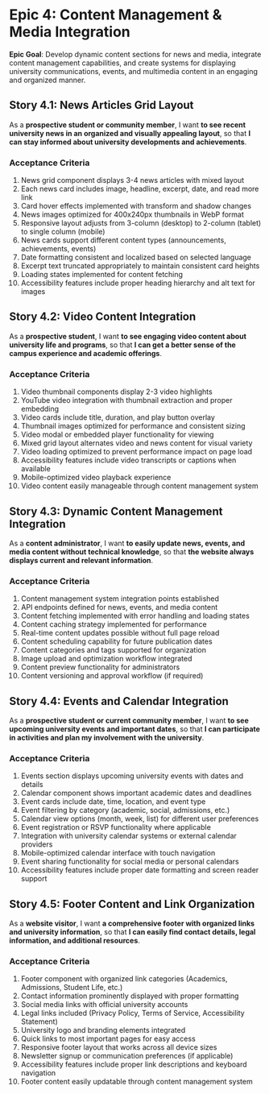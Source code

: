 # Epic 4: Content Management & Media Integration

**Epic Goal**: Develop dynamic content sections for news and media, integrate content management capabilities, and create systems for displaying university communications, events, and multimedia content in an engaging and organized manner.

## Story 4.1: News Articles Grid Layout

As a **prospective student or community member**,
I want **to see recent university news in an organized and visually appealing layout**,
so that **I can stay informed about university developments and achievements**.

### Acceptance Criteria
1. News grid component displays 3-4 news articles with mixed layout
2. Each news card includes image, headline, excerpt, date, and read more link
3. Card hover effects implemented with transform and shadow changes
4. News images optimized for 400x240px thumbnails in WebP format
5. Responsive layout adjusts from 3-column (desktop) to 2-column (tablet) to single column (mobile)
6. News cards support different content types (announcements, achievements, events)
7. Date formatting consistent and localized based on selected language
8. Excerpt text truncated appropriately to maintain consistent card heights
9. Loading states implemented for content fetching
10. Accessibility features include proper heading hierarchy and alt text for images

## Story 4.2: Video Content Integration

As a **prospective student**,
I want **to see engaging video content about university life and programs**,
so that **I can get a better sense of the campus experience and academic offerings**.

### Acceptance Criteria
1. Video thumbnail components display 2-3 video highlights
2. YouTube video integration with thumbnail extraction and proper embedding
3. Video cards include title, duration, and play button overlay
4. Thumbnail images optimized for performance and consistent sizing
5. Video modal or embedded player functionality for viewing
6. Mixed grid layout alternates video and news content for visual variety
7. Video loading optimized to prevent performance impact on page load
8. Accessibility features include video transcripts or captions when available
9. Mobile-optimized video playback experience
10. Video content easily manageable through content management system

## Story 4.3: Dynamic Content Management Integration

As a **content administrator**,
I want **to easily update news, events, and media content without technical knowledge**,
so that **the website always displays current and relevant information**.

### Acceptance Criteria
1. Content management system integration points established
2. API endpoints defined for news, events, and media content
3. Content fetching implemented with error handling and loading states
4. Content caching strategy implemented for performance
5. Real-time content updates possible without full page reload
6. Content scheduling capability for future publication dates
7. Content categories and tags supported for organization
8. Image upload and optimization workflow integrated
9. Content preview functionality for administrators
10. Content versioning and approval workflow (if required)

## Story 4.4: Events and Calendar Integration

As a **prospective student or current community member**,
I want **to see upcoming university events and important dates**,
so that **I can participate in activities and plan my involvement with the university**.

### Acceptance Criteria
1. Events section displays upcoming university events with dates and details
2. Calendar component shows important academic dates and deadlines
3. Event cards include date, time, location, and event type
4. Event filtering by category (academic, social, admissions, etc.)
5. Calendar view options (month, week, list) for different user preferences
6. Event registration or RSVP functionality where applicable
7. Integration with university calendar systems or external calendar providers
8. Mobile-optimized calendar interface with touch navigation
9. Event sharing functionality for social media or personal calendars
10. Accessibility features include proper date formatting and screen reader support

## Story 4.5: Footer Content and Link Organization

As a **website visitor**,
I want **a comprehensive footer with organized links and university information**,
so that **I can easily find contact details, legal information, and additional resources**.

### Acceptance Criteria
1. Footer component with organized link categories (Academics, Admissions, Student Life, etc.)
2. Contact information prominently displayed with proper formatting
3. Social media links with official university accounts
4. Legal links included (Privacy Policy, Terms of Service, Accessibility Statement)
5. University logo and branding elements integrated
6. Quick links to most important pages for easy access
7. Responsive footer layout that works across all device sizes
8. Newsletter signup or communication preferences (if applicable)
9. Accessibility features include proper link descriptions and keyboard navigation
10. Footer content easily updatable through content management system